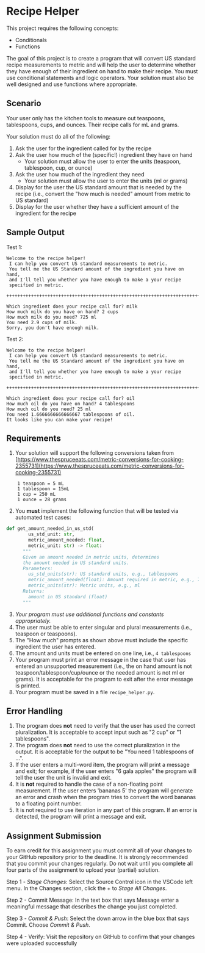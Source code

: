 # Recipe Helper

This project requires the following concepts:
- Conditionals
- Functions

The goal of this project is to create a program that will convert US standard recipe measurements to metric and will help the user to determine whether they have enough of their ingredient on hand to make their recipe. You must use conditional statements and logic operators. Your solution must also be well designed and use functions where appropriate.

## Scenario
Your user only has the kitchen tools to measure out teaspoons, tablespoons, cups, and ounces. Their recipe calls for mL and grams. 

Your solution must do all of the following:

1. Ask the user for the ingredient called for by the recipe
2. Ask the user how much of the (specific!) ingredient they have on hand 
   - Your solution must allow the user to enter the units (teaspoon, tablespoon, cup, or ounce)
4. Ask the user how much of the ingredient they need 
   - Your solution must allow the user to enter the units (ml or grams)
5. Display for the user the US standard amount that is needed by the recipe (i.e., convert the "how much is needed" amount from metric to US standard)
6. Display for the user whether they have a sufficient amount of the ingredient for the recipe

## Sample Output

Test 1:

```
Welcome to the recipe helper!
 I can help you convert US standard measurements to metric.
 You tell me the US Standard amount of the ingredient you have on hand,
 and I'll tell you whether you have enough to make a your recipe 
 specified in metric.

+++++++++++++++++++++++++++++++++++++++++++++++++++++++++++++++++++++++++++

Which ingredient does your recipe call for? milk
How much milk do you have on hand? 2 cups
How much milk do you need? 725 ml
You need 2.9 cups of milk.
Sorry, you don't have enough milk.
```

Test 2:

```
Welcome to the recipe helper!
 I can help you convert US standard measurements to metric.
 You tell me the US Standard amount of the ingredient you have on hand,
 and I'll tell you whether you have enough to make a your recipe 
 specified in metric.

+++++++++++++++++++++++++++++++++++++++++++++++++++++++++++++++++++++++++++

Which ingredient does your recipe call for? oil
How much oil do you have on hand? 4 tablespoons
How much oil do you need? 25 ml
You need 1.6666666666666667 tablespoons of oil.
It looks like you can make your recipe!
```

## Requirements
1. Your solution will support the following conversions taken from [https://www.thespruceeats.com/metric-conversions-for-cooking-2355731](https://www.thespruceeats.com/metric-conversions-for-cooking-2355731)
```
    1 teaspoon = 5 mL
    1 tablespoon = 15mL
    1 cup = 250 mL
    1 ounce = 28 grams
```

2. You **must** implement the following function that will be tested via automated test cases:
```python
def get_amount_needed_in_us_std(
        us_std_unit: str, 
        metric_amount_needed: float, 
        metric_unit: str) -> float:
      """
      Given an amount needed in metric units, determines
      the amount needed in US standard units.
      Parameters:
        us_std_units(str): US standard units, e.g., tablespoons
        metric_amount_needed(float): Amount required in metric, e.g., 725
        metric_units(str): Metric units, e.g., ml
      Returns:
        amount in US standard (float)
      """
```

3. *Your program must use additional functions and constants appropriately.* 
4. The user must be able to enter singular and plural measurements (i.e., teaspoon or teaspoons).
5. The "How much" prompts as shown above must include the specific ingredient the user has entered.
6. The amount and units must be entered on one line, i.e., ```4 tablespoons```
7. Your program must print an error message in the case that user has entered an unsupported measurement (i.e., the on hand amount is not teaspoon/tablespoon/cup/ounce or the needed amount is not ml or grams). It is acceptable for the program to exit after the error message is printed.
8. Your program must be saved in a file `recipe_helper.py`.

## Error Handling
1. The program does **not** need to verify that the user has used the correct
   pluralization. It is acceptable to accept input such as "2 cup" or "1
   tablespoons".
2. The program does **not**  need to use the correct pluralization in the
   output. It is acceptable for the output to be "You need 1 tablespoons of
   ...".
3. If the user enters a multi-word item, the program will print a message and
   exit; for example, if the user enters "6 gala apples" the program will tell the user
   the unit is invalid and exit.
4. It is **not** required to handle the case of a non-floating point
   measurement. If the user enters 'bananas 5' the program will generate an
   error and crash when the program tries to convert the word bananas to a
   floating point number.
5. It is not required to use iteration in any part of this program. If an error
   is detected, the program will print a message and exit.

## Assignment Submission

To earn credit for this assignment you must commit all of your changes to your GitHub repository prior to the deadline. It is strongly recommended that you commit your changes regularly. Do not wait until you complete all four parts of the assignment to upload your (partial) solution.

Step 1 - *Stage Changes*: Select the Source Control icon in the VSCode left menu. In the Changes section, click the + to *Stage All Changes*.

Step 2 - Commit Message: In the text box that says Message enter a meaningful message that describes the change you just completed.

Step 3 - *Commit & Push*: Select the down arrow in the blue box that says Commit. Choose *Commit & Push*.

Step 4 - Verify: Visit the repository on GitHub to confirm that your changes were uploaded successfully
